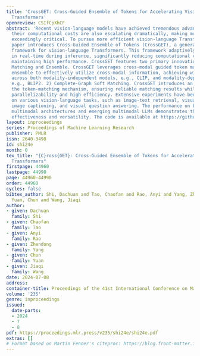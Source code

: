 ```yaml
---
title: 'CrossGET: Cross-Guided Ensemble of Tokens for Accelerating Vision-Language
  Transformers'
openreview: CSIfCpXhCF
abstract: 'Recent vision-language models have achieved tremendous advances. However,
  their computational costs are also escalating dramatically, making model acceleration
  exceedingly critical. To pursue more efficient vision-language Transformers, this
  paper introduces Cross-Guided Ensemble of Tokens (CrossGET), a general acceleration
  framework for vision-language Transformers. This framework adaptively combines tokens
  in real-time during inference, significantly reducing computational costs while
  maintaining high performance. CrossGET features two primary innovations: 1) Cross-Guided
  Matching and Ensemble. CrossGET leverages cross-modal guided token matching and
  ensemble to effectively utilize cross-modal information, achieving wider applicability
  across both modality-independent models, e.g., CLIP, and modality-dependent ones,
  e.g., BLIP2. 2) Complete-Graph Soft Matching. CrossGET introduces an algorithm for
  the token-matching mechanism, ensuring reliable matching results while facilitating
  parallelizability and high efficiency. Extensive experiments have been conducted
  on various vision-language tasks, such as image-text retrieval, visual reasoning,
  image captioning, and visual question answering. The performance on both classic
  multimodal architectures and emerging multimodal LLMs demonstrates the framework’s
  effectiveness and versatility. The code is available at https://github.com/sdc17/CrossGET.'
layout: inproceedings
series: Proceedings of Machine Learning Research
publisher: PMLR
issn: 2640-3498
id: shi24e
month: 0
tex_title: "{C}ross{GET}: Cross-Guided Ensemble of Tokens for Accelerating Vision-Language
  Transformers"
firstpage: 44960
lastpage: 44990
page: 44960-44990
order: 44960
cycles: false
bibtex_author: Shi, Dachuan and Tao, Chaofan and Rao, Anyi and Yang, Zhendong and
  Yuan, Chun and Wang, Jiaqi
author:
- given: Dachuan
  family: Shi
- given: Chaofan
  family: Tao
- given: Anyi
  family: Rao
- given: Zhendong
  family: Yang
- given: Chun
  family: Yuan
- given: Jiaqi
  family: Wang
date: 2024-07-08
address:
container-title: Proceedings of the 41st International Conference on Machine Learning
volume: '235'
genre: inproceedings
issued:
  date-parts:
  - 2024
  - 7
  - 8
pdf: https://proceedings.mlr.press/v235/shi24e/shi24e.pdf
extras: []
# Format based on Martin Fenner's citeproc: https://blog.front-matter.io/posts/citeproc-yaml-for-bibliographies/
---
```

